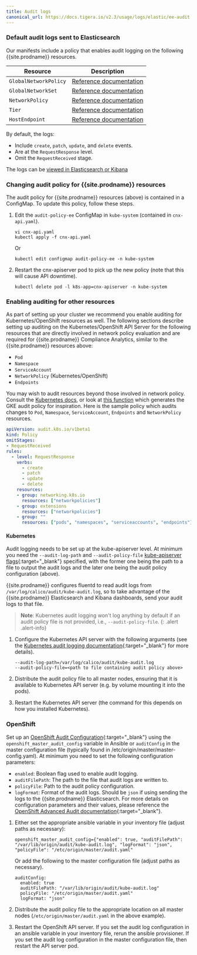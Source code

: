 ```yaml
---
title: Audit logs
canonical_url: https://docs.tigera.io/v2.3/usage/logs/elastic/ee-audit
---
```


### Default audit logs sent to Elasticsearch

Our manifests include a policy that enables audit logging on the following {{site.prodname}} resources.

| Resource              | Description                                                                           |
| --------------------- | ------------------------------------------------------------------------------------- |
| `GlobalNetworkPolicy` | [Reference documentation](../../../reference/calicoctl/resources/globalnetworkpolicy) |
| `GlobalNetworkSet`    | [Reference documentation](../../../reference/calicoctl/resources/globalnetworkset)    |
| `NetworkPolicy`       | [Reference documentation](../../../reference/calicoctl/resources/networkpolicy)       |
| `Tier`                | [Reference documentation](../../../reference/calicoctl/resources/tier)                |
| `HostEndpoint`        | [Reference documentation](../../../reference/calicoctl/resources/hostendpoint)        |

By default, the logs:
- Include `create`, `patch`, `update`, and `delete` events.
- Are at the `RequestResponse` level.
- Omit the `RequestReceived` stage.

The logs can be [viewed in Elasticsearch or Kibana](view)

### Changing audit policy for {{site.prodname}} resources

The audit policy for {{site.prodname}} resources (above) is contained in a ConfigMap.  To update this policy,
follow these steps.

1. Edit the `audit-policy-ee` ConfigMap in `kube-system` (contained in `cnx-api.yaml`).

   ```
   vi cnx-api.yaml
   kubectl apply -f cnx-api.yaml
   ```

   Or

   ```
   kubectl edit configmap audit-policy-ee -n kube-system
   ```

1. Restart the cnx-apiserver pod to pick up the new policy (note that this will cause API downtime).

   ```
   kubectl delete pod -l k8s-app=cnx-apiserver -n kube-system
   ```

### Enabling auditing for other resources

As part of setting up your cluster we recommend you enable auditing for
Kubernetes/OpenShift resources as well.
The following sections describe setting up auditing on the Kubernetes/OpenShift API Server for the following
resources that are directly involved in network policy evaluation and are required for {{site.prodname}} Compliance 
Analytics, similar to the {{site.prodname}} resources above:

- `Pod`
- `Namespace`
- `ServiceAccount`
- `NetworkPolicy` (Kubernetes/OpenShift)
- `Endpoints`

You may wish to audit resources beyond those involved in network policy.  Consult the [Kubernetes docs](https://kubernetes.io/docs/tasks/debug-application-cluster/audit/#audit-policy), or
look at [this function](https://github.com/kubernetes/kubernetes/blob/cc67ccfd7f4f0bc96d7f1c8e5fe8577821757d03/cluster/gce/gci/configure-helper.sh#L752)
which generates the GKE audit policy for inspiration.  Here is the sample policy which audits changes to `Pod`,
`Namespace`, `ServiceAccount`, `Endpoints` and `NetworkPolicy` resources.

```yaml
apiVersion: audit.k8s.io/v1beta1
kind: Policy
omitStages:
- RequestReceived
rules:
  - level: RequestResponse
    verbs:
      - create
      - patch
      - update
      - delete
    resources:
    - group: networking.k8s.io
      resources: ["networkpolicies"]
    - group: extensions
      resources: ["networkpolicies"]
    - group: ""
      resources: ["pods", "namespaces", "serviceaccounts", "endpoints"]
```

#### Kubernetes

Audit logging needs to be set up at the kube-apiserver level.
At minimum you need the `--audit-log-path` and `--audit-policy-file` [kube-apiserver flags](https://kubernetes.io/docs/reference/command-line-tools-reference/kube-apiserver/){:target="_blank"}
specified, with the former one being the path to a file to output the audit logs and the
later one being the audit policy configuration (above).

{{site.prodname}} configures fluentd to read audit logs from `/var/log/calico/audit/kube-audit.log`, so to take
advantage of the {{site.prodname}} Elasticsearch and Kibana dashboards, send your audit logs to that file.

> **Note**: Kubernetes audit logging won't log anything by default if an audit policy file
> is not provided, i.e., `--audit-policy-file`.
{: .alert .alert-info}

1. Configure the Kubernetes API server with the following arguments (see the
   [Kubernetes audit logging documentation](https://kubernetes.io/docs/tasks/debug-application-cluster/audit/){:target="_blank"} for more details).

   ```
   --audit-log-path=/var/log/calico/audit/kube-audit.log
   --audit-policy-file=<path to file containing audit policy above>
   ```

1. Distribute the audit policy file to all master nodes, ensuring that it is available to
   Kubernetes API server (e.g. by volume mounting it into the pods).

1. Restart the Kubernetes API server (the command for this depends on how you installed Kubernetes).

### OpenShift

Set up an [OpenShift Audit Configuration](https://docs.openshift.com/container-platform/3.11/install_config/master_node_configuration.html#master-node-config-audit-config){:target="_blank"}
using the `openshift_master_audit_config` variable in Ansible or `auditConfig` in the master configuration file (typically found in /etc/origin/master/master-config.yaml).
At minimum you need to set the following configuration parameters:
- `enabled`: Boolean flag used to enable audit logging.
- `auditFilePath`: The path to the file that audit logs are written to.
- `policyFile`: Path to the audit policy configuration.
- `logFormat`: Format of the audit logs. Should be `json` if using sending the logs to the {{site.prodname}} Elasticsearch.
For more details on configuration parameters and their values, please reference the [OpenShift Advanced Audit documentation](https://docs.openshift.com/container-platform/3.11/install_config/master_node_configuration.html#master-node-config-advanced-audit){:target="_blank"}.

1. Either set the appropriate ansible variable in your inventory file (adjust paths as necessary):

   ```
   openshift_master_audit_config={"enabled": true, "auditFilePath": "/var/lib/origin/audit/kube-audit.log", "logFormat": "json", "policyFile": "/etc/origin/master/audit.yaml"
   ```

   Or add the following to the master configuration file (adjust paths as necessary).

   ```
   auditConfig:
     enabled: true
     auditFilePath: "/var/lib/origin/audit/kube-audit.log"
     policyFile: "/etc/origin/master/audit.yaml"
     logFormat: "json"
   ```

1. Distribute the audit policy file to the appropriate location on all master nodes (`/etc/origin/master/audit.yaml` in the above example).

1. Restart the OpenShift API server. If you set the audit log configuration in an ansible variable in your inventory file,
   rerun the ansible provisioner. If you set the audit log configuration in the master configuration file, then restart the
   API server pod.

